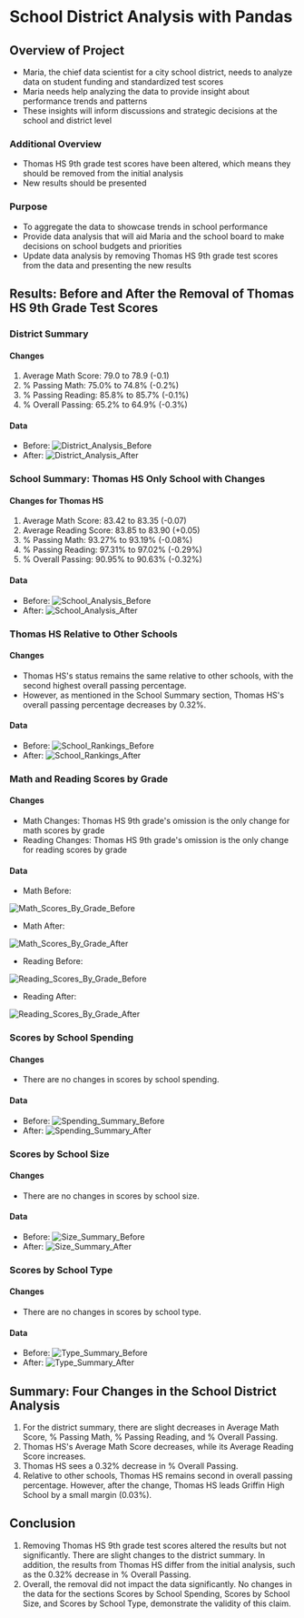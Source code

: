 # School District Analysis with Pandas 

## Overview of Project

* Maria, the chief data scientist for a city school district, needs to analyze data on student funding and standardized test scores
* Maria needs help analyzing the data to provide insight about performance trends and patterns
* These insights will inform discussions and strategic decisions at the school and district level 

### Additional Overview 

* Thomas HS 9th grade test scores have been altered, which means they should be removed from the initial analysis 
* New results should be presented

### Purpose

* To aggregate the data to showcase trends in school performance
* Provide data analysis that will aid Maria and the school board to make decisions on school budgets and priorities 
* Update data analysis by removing Thomas HS 9th grade test scores from the data and presenting the new results

## Results: Before and After the Removal of Thomas HS 9th Grade Test Scores 

### District Summary

#### Changes 

1. Average Math Score: 79.0 to 78.9 (-0.1)
2. % Passing Math: 75.0% to 74.8% (-0.2%)
3. % Passing Reading: 85.8% to 85.7% (-0.1%)
4. % Overall Passing: 65.2% to 64.9% (-0.3%)

#### Data

* Before: ![District_Analysis_Before](Images/District_Summary_Before.png)
* After: ![District_Analysis_After](Images/District_Summary_After.png)

### School Summary: Thomas HS Only School with Changes

#### Changes for Thomas HS 

1. Average Math Score: 83.42 to 83.35 (-0.07)
2. Average Reading Score: 83.85 to 83.90 (+0.05)
3. % Passing Math: 93.27% to 93.19% (-0.08%)
4. % Passing Reading: 97.31% to 97.02% (-0.29%)
5. % Overall Passing: 90.95% to 90.63% (-0.32%)

#### Data 

* Before: ![School_Analysis_Before](Images/School_Summary_Before.png)
* After: ![School_Analysis_After](Images/School_Summary_After.png)

### Thomas HS Relative to Other Schools 

#### Changes

* Thomas HS's status remains the same relative to other schools, with the second highest overall passing percentage. 
* However, as mentioned in the School Summary section, Thomas HS's overall passing percentage decreases by 0.32%. 

#### Data

* Before: ![School_Rankings_Before](Images/School_Rankings_Before.png)
* After: ![School_Rankings_After](Images/School_Rankings_After.png)

### Math and Reading Scores by Grade

#### Changes

* Math Changes: Thomas HS 9th grade's omission is the only change for math scores by grade
* Reading Changes: Thomas HS 9th grade's omission is the only change for reading scores by grade 

#### Data

* Math Before:

![Math_Scores_By_Grade_Before](Images/Math_Scores_By_Grade_Before.png)

* Math After:

![Math_Scores_By_Grade_After](Images/Math_Scores_By_Grade_After.png)

* Reading Before:

![Reading_Scores_By_Grade_Before](Images/Reading_Scores_By_Grade_Before.png)

* Reading After:

![Reading_Scores_By_Grade_After](Images/Reading_Scores_By_Grade_After.png)

### Scores by School Spending

#### Changes

* There are no changes in scores by school spending.

#### Data

* Before: ![Spending_Summary_Before](Images/Spending_Summary_Before.png)
* After: ![Spending_Summary_After](Images/Spending_Summary_After.png)

### Scores by School Size

#### Changes

* There are no changes in scores by school size.

#### Data

* Before: ![Size_Summary_Before](Images/Size_Summary_Before.png)
* After: ![Size_Summary_After](Images/Size_Summary_After.png)

### Scores by School Type 

#### Changes

* There are no changes in scores by school type.

#### Data

* Before: ![Type_Summary_Before](Images/Type_Summary_Before.png)
* After: ![Type_Summary_After](Images/Type_Summary_After.png)

## Summary: Four Changes in the School District Analysis 

1. For the district summary, there are slight decreases in Average Math Score, % Passing Math, % Passing Reading, and % Overall Passing.
2. Thomas HS's Average Math Score decreases, while its Average Reading Score increases.
3. Thomas HS sees a 0.32% decrease in % Overall Passing. 
4. Relative to other schools, Thomas HS remains second in overall passing percentage. However, after the change, Thomas HS leads Griffin High School by a small margin (0.03%). 

## Conclusion

1. Removing Thomas HS 9th grade test scores altered the results but not significantly. There are slight changes to the district summary. In addition, the results from Thomas HS differ from the initial analysis, such as the 0.32% decrease in % Overall Passing. 
2. Overall, the removal did not impact the data significantly. No changes in the data for the sections Scores by School Spending, Scores by School Size, and Scores by School Type, demonstrate the validity of this claim. 